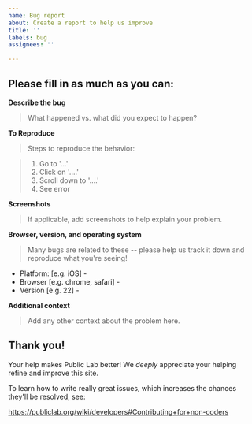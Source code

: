 ```yaml
---
name: Bug report
about: Create a report to help us improve
title: ''
labels: bug
assignees: ''

---
```


## Please fill in as much as you can:

**Describe the bug**

> What happened vs. what did you expect to happen?

**To Reproduce**

> Steps to reproduce the behavior:

> 1. Go to '...'
> 2. Click on '....'
> 3. Scroll down to '....'
> 4. See error

**Screenshots**

> If applicable, add screenshots to help explain your problem.

 **Browser, version, and operating system**
 
 > Many bugs are related to these -- please help us track it down and reproduce what you're seeing!
 
 - Platform: [e.g. iOS] - 
 - Browser [e.g. chrome, safari] -
 - Version [e.g. 22] -

**Additional context**

> Add any other context about the problem here.

## Thank you!

Your help makes Public Lab better! We *deeply* appreciate your helping refine and improve this site. 

To learn how to write really great issues, which increases the chances they'll be resolved, see:

https://publiclab.org/wiki/developers#Contributing+for+non-coders
